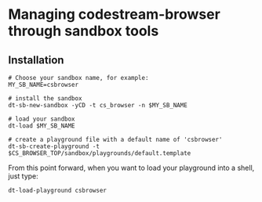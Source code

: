# Managing codestream-browser through sandbox tools

## Installation

```
# Choose your sandbox name, for example:
MY_SB_NAME=csbrowser

# install the sandbox
dt-sb-new-sandbox -yCD -t cs_browser -n $MY_SB_NAME

# load your sandbox
dt-load $MY_SB_NAME

# create a playground file with a default name of 'csbrowser'
dt-sb-create-playground -t $CS_BROWSER_TOP/sandbox/playgrounds/default.template
```

From this point forward, when you want to load your playground into a shell,
just type:

```
dt-load-playground csbrowser
```
